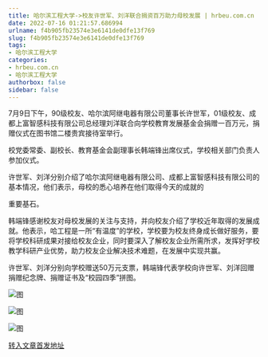 ```yaml
---
title: 哈尔滨工程大学->校友许世军、刘洋联合捐资百万助力母校发展 | hrbeu.com.cn
date: 2022-07-16 01:21:57.686994
urlname: f4b905fb23574e3e6141de0dfe13f769
slug: f4b905fb23574e3e6141de0dfe13f769
tags: 
- 哈尔滨工程大学
categories:
- hrbeu.com.cn
- 哈尔滨工程大学
authorbox: false
sidebar: false
---
```

7月9日下午，90级校友、哈尔滨阿继电器有限公司董事长许世军，01级校友、成都上富智感科技有限公司总经理刘洋联合向学校教育发展基金会捐赠一百万元，捐赠仪式在图书馆二楼贵宾接待室举行。

校党委常委、副校长、教育基金会副理事长韩端锋出席仪式，学校相关部门负责人参加仪式。

许世军、刘洋分别介绍了哈尔滨阿继电器有限公司、成都上富智感科技有限公司的基本情况，他们表示，母校的悉心培养在他们取得今天的成就的
<!--more-->
重要基石。

韩端锋感谢校友对母校发展的关注与支持，并向校友介绍了学校近年取得的发展成就。他表示，哈工程是一所“有温度”的学校，学校要为校友终身成长做好服务，要将学校科研成果对接给校友企业，同时要深入了解校友企业所需所求，发挥好学校教学科研产业优势，助力校友企业解决技术难题，在发展中实现共赢。

许世军、刘洋分别向学校赠送50万元支票，韩端锋代表学校向许世军、刘洋回赠捐赠纪念牌、捐赠证书及“校园四季”拼图。

![图](http://gongxue.cn/__local/1/5B/51/CEECD93DDAA360987792767D8EE_88A1F636_134A5.jpg)

![图](http://gongxue.cn/__local/0/A1/B3/2FCFA58ECFCE23F596D3662DD49_2CD2D409_142B3.jpg)

![图](http://gongxue.cn/__local/F/42/0F/D28951126533F7B57C859DA68DD_CF9CBA53_14F1E.jpg)

[转入文章首发地址](http://gongxue.cn/info/1141/72334.htm)